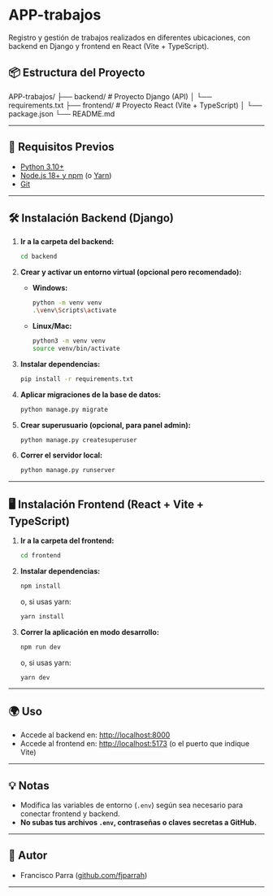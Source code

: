 # APP-trabajos

Registro y gestión de trabajos realizados en diferentes ubicaciones, con backend en Django y frontend en React (Vite + TypeScript).

## 📦 Estructura del Proyecto

APP-trabajos/
├── backend/ # Proyecto Django (API)
│ └── requirements.txt
├── frontend/ # Proyecto React (Vite + TypeScript)
│ └── package.json
└── README.md

---

## 🚀 Requisitos Previos

- [Python 3.10+](https://www.python.org/downloads/)
- [Node.js 18+ y npm](https://nodejs.org/) (o [Yarn](https://yarnpkg.com/))
- [Git](https://git-scm.com/)

---

## 🛠️ Instalación Backend (Django)

1. **Ir a la carpeta del backend:**
    ```bash
    cd backend
    ```

2. **Crear y activar un entorno virtual (opcional pero recomendado):**
    - **Windows:**
      ```bash
      python -m venv venv
      .\venv\Scripts\activate
      ```
    - **Linux/Mac:**
      ```bash
      python3 -m venv venv
      source venv/bin/activate
      ```

3. **Instalar dependencias:**
    ```bash
    pip install -r requirements.txt
    ```

4. **Aplicar migraciones de la base de datos:**
    ```bash
    python manage.py migrate
    ```

5. **Crear superusuario (opcional, para panel admin):**
    ```bash
    python manage.py createsuperuser
    ```

6. **Correr el servidor local:**
    ```bash
    python manage.py runserver
    ```

---

## 🖥️ Instalación Frontend (React + Vite + TypeScript)

1. **Ir a la carpeta del frontend:**
    ```bash
    cd frontend
    ```

2. **Instalar dependencias:**
    ```bash
    npm install
    ```
    o, si usas yarn:
    ```bash
    yarn install
    ```

3. **Correr la aplicación en modo desarrollo:**
    ```bash
    npm run dev
    ```
    o, si usas yarn:
    ```bash
    yarn dev
    ```

---

## 🌍 Uso

- Accede al backend en: [http://localhost:8000](http://localhost:8000)
- Accede al frontend en: [http://localhost:5173](http://localhost:5173) (o el puerto que indique Vite)

---

## 💡 Notas

- Modifica las variables de entorno (`.env`) según sea necesario para conectar frontend y backend.
- **No subas tus archivos `.env`, contraseñas o claves secretas a GitHub.**

---

## 🙌 Autor

- Francisco Parra ([github.com/fjparrah](https://github.com/fjparrah))

---

